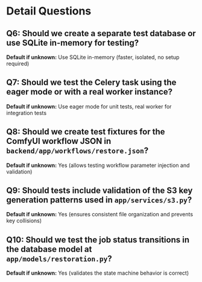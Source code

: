 # Detail Questions

## Q6: Should we create a separate test database or use SQLite in-memory for testing?
**Default if unknown:** Use SQLite in-memory (faster, isolated, no setup required)

## Q7: Should we test the Celery task using the eager mode or with a real worker instance?
**Default if unknown:** Use eager mode for unit tests, real worker for integration tests

## Q8: Should we create test fixtures for the ComfyUI workflow JSON in `backend/app/workflows/restore.json`?
**Default if unknown:** Yes (allows testing workflow parameter injection and validation)

## Q9: Should tests include validation of the S3 key generation patterns used in `app/services/s3.py`?
**Default if unknown:** Yes (ensures consistent file organization and prevents key collisions)

## Q10: Should we test the job status transitions in the database model at `app/models/restoration.py`?
**Default if unknown:** Yes (validates the state machine behavior is correct)